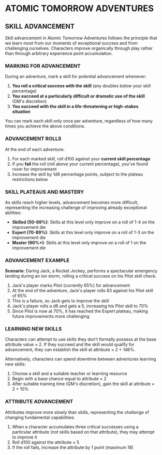 # ATOMIC TOMORROW ADVENTURES
## SKILL ADVANCEMENT

Skill advancement in Atomic Tomorrow Adventures follows the principle that we learn most from our moments of exceptional success and from challenging ourselves. Characters improve organically through play rather than through arbitrary experience point accumulation.

### MARKING FOR ADVANCEMENT

During an adventure, mark a skill for potential advancement whenever:

1. **You roll a critical success with the skill** (any doubles below your skill percentage)
2. **You succeed at a particularly difficult or dramatic use of the skill** (GM's discretion)
3. **You succeed with the skill in a life-threatening or high-stakes situation**

You can mark each skill only once per adventure, regardless of how many times you achieve the above conditions.

### ADVANCEMENT ROLLS

At the end of each adventure:

1. For each marked skill, roll d100 against your **current skill percentage**
2. If you **fail** the roll (roll above your current percentage), you've found room for improvement
3. Increase the skill by 1d6 percentage points, subject to the plateau restrictions below

### SKILL PLATEAUS AND MASTERY

As skills reach higher levels, advancement becomes more difficult, representing the increasing challenge of improving already exceptional abilities:

- **Skilled (50-69%)**: Skills at this level only improve on a roll of 1-4 on the improvement die
- **Expert (70-89%)**: Skills at this level only improve on a roll of 1-3 on the improvement die
- **Master (90%+)**: Skills at this level only improve on a roll of 1 on the improvement die

### ADVANCEMENT EXAMPLE

**Scenario**: Daring Jack, a Rocket Jockey, performs a spectacular emergency landing during an ion storm, rolling a critical success on his Pilot skill check.

1. Jack's player marks Pilot (currently 65%) for advancement
2. At the end of the adventure, Jack's player rolls 83 against his Pilot skill of 65%
3. This is a failure, so Jack gets to improve the skill
4. Jack's player rolls a d6 and gets a 5, increasing his Pilot skill to 70%
5. Since Pilot is now at 70%, it has reached the Expert plateau, making future improvements more challenging

### LEARNING NEW SKILLS

Characters can attempt to use skills they don't formally possess at the base attribute value × 2. If they succeed and the skill would qualify for advancement, they can establish the skill at attribute × 2 + 1d6%.

Alternatively, characters can spend downtime between adventures learning new skills:
1. Choose a skill and a suitable teacher or learning resource
2. Begin with a base chance equal to attribute × 2
3. After suitable training time (GM's discretion), gain the skill at attribute × 2 + 10%

### ATTRIBUTE ADVANCEMENT

Attributes improve more slowly than skills, representing the challenge of changing fundamental capabilities:

1. When a character accumulates three critical successes using a particular attribute (not skills based on that attribute), they may attempt to improve it
2. Roll d100 against the attribute × 5
3. If the roll fails, increase the attribute by 1 point (maximum 18)
